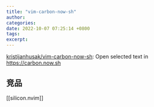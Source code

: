 ```yaml
---
title: "vim-carbon-now-sh"
author: 
categories: 
date: 2022-10-07 07:25:14 +0800
tags: 
excerpt: 
---
```





[kristijanhusak/vim-carbon-now-sh](https://github.com/kristijanhusak/vim-carbon-now-sh): Open selected text in https://carbon.now.sh


## 竞品

[[silicon.nvim]]







